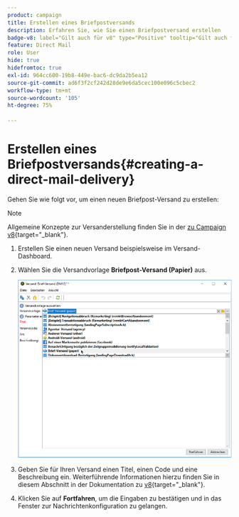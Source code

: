 ```yaml
---
product: campaign
title: Erstellen eines Briefpostversands
description: Erfahren Sie, wie Sie einen Briefpostversand erstellen
badge-v8: label="Gilt auch für v8" type="Positive" tooltip="Gilt auch für Campaign v8"
feature: Direct Mail
role: User
hide: true
hidefromtoc: true
exl-id: 964cc600-19b8-449e-bac6-dc9da2b5ea12
source-git-commit: ad6f3f2cf242d28de9e6da5cec100e096c5cbec2
workflow-type: tm+mt
source-wordcount: '105'
ht-degree: 75%

---
```


# Erstellen eines Briefpostversands{#creating-a-direct-mail-delivery}

Gehen Sie wie folgt vor, um einen neuen Briefpost-Versand zu erstellen:

>[!NOTE]
>
>Allgemeine Konzepte zur Versanderstellung finden Sie in der [ zu Campaign v8](https://experienceleague.adobe.com/docs/campaign/campaign-v8/send/create-message.html){target="_blank"}.

1. Erstellen Sie einen neuen Versand beispielsweise im Versand-Dashboard.
1. Wählen Sie die Versandvorlage **Briefpost-Versand (Papier)** aus.

   ![](assets/direct_mail.png)

1. Geben Sie für Ihren Versand einen Titel, einen Code und eine Beschreibung ein. Weiterführende Informationen hierzu finden Sie in diesem Abschnitt in der Dokumentation zu [ v8](https://experienceleague.adobe.com/de/docs/campaign/campaign-v8/send/create-message#create-the-delivery){target="_blank"}.
1. Klicken Sie auf **Fortfahren**, um die Eingaben zu bestätigen und in das Fenster zur Nachrichtenkonfiguration zu gelangen.
